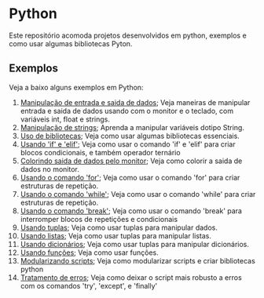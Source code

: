 # Python
 Este repositório acomoda projetos desenvolvidos em python, exemplos e como usar algumas bibliotecas Pyton.

 ## Exemplos
 Veja a baixo alguns exemplos em Python:
 1. [Manipulação de entrada e saida de dados](https://github.com/marcospontoexe/Python/tree/main/exerc%C3%ADcios_curso%20em%20v%C3%ADdeo/01-vari%C3%A1veis); Veja maneiras de manipular entrada e saida de dados usando com o monitor e o teclado, com variáveis int, float e strings.
 2. [Manipulação de strings](https://github.com/marcospontoexe/Python/tree/main/exerc%C3%ADcios_curso%20em%20v%C3%ADdeo/02-string); Aprenda a manipular variáveis dotipo String.
 3. [Uso de bibliotecas](https://github.com/marcospontoexe/Python/tree/main/exerc%C3%ADcios_curso%20em%20v%C3%ADdeo/03-bilioteca); Veja como usar algumas bibliotecas essenciais.
 4. [Usando 'if' e 'elif'](https://github.com/marcospontoexe/Python/tree/main/exerc%C3%ADcios_curso%20em%20v%C3%ADdeo/04-if); Veja como usar o comando 'if' e 'elif' para criar blocos condicionais, e também operador ternário
 5. [Colorindo saida de dados pelo monitor](https://github.com/marcospontoexe/Python/tree/main/exerc%C3%ADcios_curso%20em%20v%C3%ADdeo/05-cores); Veja como colorir a saida de dados no monitor.
 6. [Usando o comando 'for'](https://github.com/marcospontoexe/Python/tree/main/exerc%C3%ADcios_curso%20em%20v%C3%ADdeo/06-for); Veja como usar o comando 'for' para criar estruturas de repetição.
 7. [Usando o comando 'while'](https://github.com/marcospontoexe/Python/tree/main/exerc%C3%ADcios_curso%20em%20v%C3%ADdeo/07-while); Veja como usar o comando 'while' para criar estruturas de repetição.
 8. [Usando o comando 'break'](https://github.com/marcospontoexe/Python/tree/main/exerc%C3%ADcios_curso%20em%20v%C3%ADdeo/08-break); Veja como usar o comando 'break' para interromper blocos de repetições e condicionais 
 9. [Usando tuplas](https://github.com/marcospontoexe/Python/tree/main/exerc%C3%ADcios_curso%20em%20v%C3%ADdeo/09-tupla); Veja como usar tuplas para manipular dados.
 10. [Usando listas](https://github.com/marcospontoexe/Python/tree/main/exerc%C3%ADcios_curso%20em%20v%C3%ADdeo/10-lista); Veja como usar tuplas para manipular listas.
 11. [Usando dicionários](https://github.com/marcospontoexe/Python/tree/main/exerc%C3%ADcios_curso%20em%20v%C3%ADdeo/11-dicion%C3%A1rio); Veja como usar tuplas para manipular dicionários.
 12. [Usando funções](https://github.com/marcospontoexe/Python/tree/main/exerc%C3%ADcios_curso%20em%20v%C3%ADdeo/12-fun%C3%A7%C3%B5es); Veja como usar funções.
 13. [Modularizando scripts](https://github.com/marcospontoexe/Python/tree/main/exerc%C3%ADcios_curso%20em%20v%C3%ADdeo/13-modulariza%C3%A7%C3%A3o); Veja como modularizar scripts e criar bibliotecas python
 14. [Tratamento de erros](https://github.com/marcospontoexe/Python/tree/main/exerc%C3%ADcios_curso%20em%20v%C3%ADdeo/tratamento%20de%20erros); Veja como deixar o script mais robusto a erros com os comandos 'try', 'except', e 'finally'
